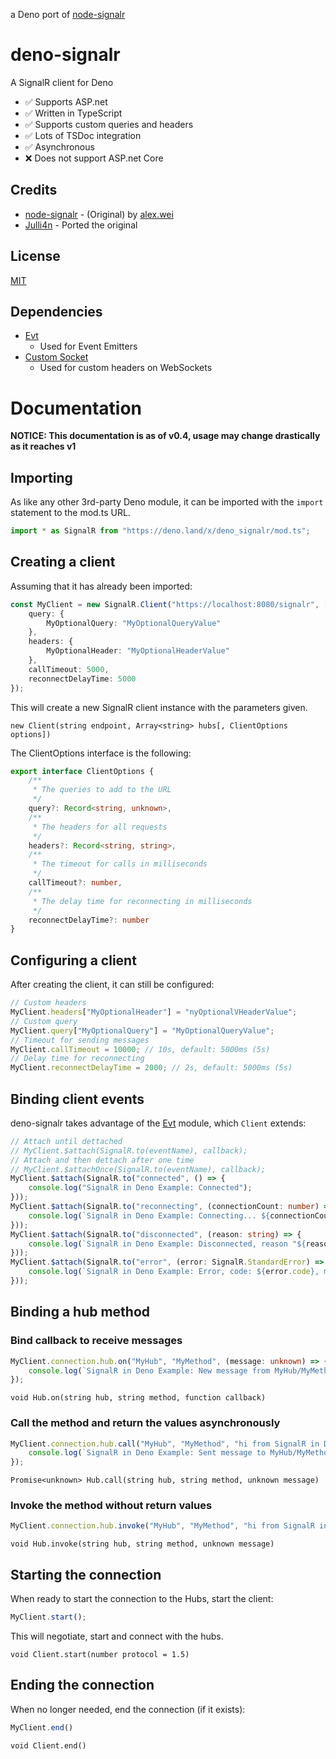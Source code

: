 a Deno port of [node-signalr](https://github.com/alex8088/node-signalr)
# deno-signalr
 A SignalR client for Deno
* ✅ Supports ASP.net
* ✅ Written in TypeScript
* ✅ Supports custom queries and headers
* ✅ Lots of TSDoc integration
* ✅ Asynchronous
* ❌ Does not support ASP.net Core


## Credits
 * [node-signalr](https://github.com/alex8088/node-signalr) - (Original) by [alex.wei](https://github.com/alex8088)
 * [Julli4n](https://github.com/Julli4n) - Ported the original


## License
[MIT](./LICENSE)


## Dependencies
* [Evt](https://deno.land/x/evt)
  * Used for Event Emitters
* [Custom Socket](https://deno.land/x/custom_socket)
  * Used for custom headers on WebSockets


# Documentation
**NOTICE: This documentation is as of v0.4, usage may change drastically as it reaches v1**


## Importing
As like any other 3rd-party Deno module, it can be imported with the `import` statement to the mod.ts URL.
```typescript
import * as SignalR from "https://deno.land/x/deno_signalr/mod.ts";
```


## Creating a client
Assuming that it has already been imported:
```typescript
const MyClient = new SignalR.Client("https://localhost:8080/signalr", [ "MyTestHub" ], { 
    query: {
        MyOptionalQuery: "MyOptionalQueryValue"
    },
    headers: {
        MyOptionalHeader: "MyOptionalHeaderValue"
    },
    callTimeout: 5000,
    reconnectDelayTime: 5000
});
```
This will create a new SignalR client instance with the parameters given.

`
new Client(string endpoint, Array<string> hubs[, ClientOptions options])
`


The ClientOptions interface is the following:


```typescript
export interface ClientOptions {
    /**
     * The queries to add to the URL
     */
    query?: Record<string, unknown>,
    /**
     * The headers for all requests
     */
    headers?: Record<string, string>,
    /**
     * The timeout for calls in milliseconds
     */
    callTimeout?: number,
    /**
     * The delay time for reconnecting in milliseconds
     */
    reconnectDelayTime?: number
}
```


## Configuring a client
After creating the client, it can still be configured:
```typescript
// Custom headers
MyClient.headers["MyOptionalHeader"] = "nyOptionalVHeaderValue";
// Custom query
MyClient.query["MyOptionalQuery"] = "MyOptionalQueryValue";
// Timeout for sending messages
MyClient.callTimeout = 10000; // 10s, default: 5000ms (5s)
// Delay time for reconnecting
MyClient.reconnectDelayTime = 2000; // 2s, default: 5000ms (5s)
```


## Binding client events
deno-signalr takes advantage of the [Evt](https://deno.land/x/evt) module, which `Client` extends:
```typescript
// Attach until dettached
// MyClient.$attach(SignalR.to(eventName), callback);
// Attach and then dettach after one time
// MyClient.$attachOnce(SignalR.to(eventName), callback);
MyClient.$attach(SignalR.to("connected", () => {
    console.log("SignalR in Deno Example: Connected");
}));
MyClient.$attach(SignalR.to("reconnecting", (connectionCount: number) => {
    console.log(`SignalR in Deno Example: Connecting... ${connectionCount} tries`);
}));
MyClient.$attach(SignalR.to("disconnected", (reason: string) => {
    console.log(`SignalR in Deno Example: Disconnected, reason "${reason}"`);
}));
MyClient.$attach(SignalR.to("error", (error: SignalR.StandardError) => {
    console.log(`SignalR in Deno Example: Error, code: ${error.code}, message: ${typeof(error.message) === "string" ? error.message : "none"}`);
}));
```


## Binding a hub method

### Bind callback to receive messages
```typescript
MyClient.connection.hub.on("MyHub", "MyMethod", (message: unknown) => {
    console.log(`SignalR in Deno Example: New message from MyHub/MyMethod: ${message.toString()}`);
});
```

`
void Hub.on(string hub, string method, function callback)
`


### Call the method and return the values asynchronously
```typescript
MyClient.connection.hub.call("MyHub", "MyMethod", "hi from SignalR in Deno!").then((result: boolean) => {
    console.log(`SignalR in Deno Example: Sent message to MyHub/MyMethod success: ${result.toString()}`);
});
```

`
Promise<unknown> Hub.call(string hub, string method, unknown message)
`


### Invoke the method without return values
```typescript
MyClient.connection.hub.invoke("MyHub", "MyMethod", "hi from SignalR in Deno!");
```

`
void Hub.invoke(string hub, string method, unknown message)
`


## Starting the connection
When ready to start the connection to the Hubs, start the client:
```typescript
MyClient.start();
```
This will negotiate, start and connect with the hubs.

`
void Client.start(number protocol = 1.5)
`


## Ending the connection
When no longer needed, end the connection (if it exists):
```typescript
MyClient.end()
```

`
void Client.end()
`
